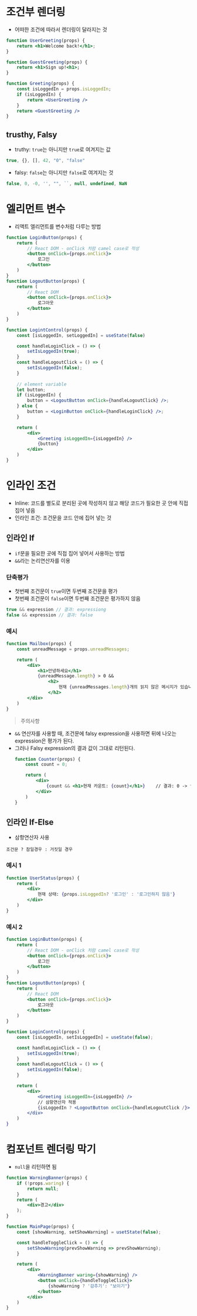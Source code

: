 # 조건부 렌더링
- 어떠한 조건에 따라서 렌더링이 달라지는 것
```jsx
function UserGreeting(props) {
    return <h1>Welcome back!</h1>;
}

function GuestGreeting(props) {
    return <h1>Sign up!<h1>;
}
```
```jsx
function Greeting(props) {
    const isLoggedIn = props.isLoggedIn;
    if (isLoggedIn) {
        return <UserGreeting />
    }
    return <GuestGreeting />
}
```
## trusthy, Falsy
- truthy: `true`는 아니지만 `true`로 여겨지는 값
```js
true, {}, [], 42, "0", "false"
```
- falsy: `false`는 아니지만 `false`로 여겨지는 것
```js
false, 0, -0, '', "", ``, null, undefined, NaN
```

# 엘리먼트 변수
- 리액트 엘리먼트를 변수처럼 다루는 방법
```jsx
function LoginButton(props) {
    return (
        // React DOM - onClick 처럼 camel case로 작성
        <button onClick={props.onClick}>
            로그인
        </button>
    )
}
function LogoutButton(props) {
    return (
        // React DOM
        <button onClick={props.onClick}>
            로그아웃
        </button>
    )
}
```
```jsx
function LogintControl(props) {
    const [isLoggedIn, setLoggedIn] = useState(false)

    const handleLoginClick = () => {
        setIsLoggedIn(true);
    }
    const handleLogoutClick = () => {
        setIsLoggedIn(false);
    }
    
    // element variable
    let button;
    if (isLoggedIn) {
        button = <LogoutButton onClick={handleLogoutClick} />;
    } else {
        button = <LoginButton onClick={handleLoginClick} />;
    }

    return (
        <div>
            <Greeting isLoggedIn={isLoggedIn} />
            {button}
        </div>
    )
}
```

# 인라인 조건
- Inline: 코드를 별도로 분리된 곳에 작성하지 않고 해당 코드가 필요한 곳 안에 직접 집어 넣음
- 인라인 조건: 조건문을 코드 안에 집어 넣는 것
## 인라인 If
- `if`문을 필요한 곳에 직접 집어 넣어서 사용하는 방법
- `&&`라는 논리연산자를 이용
### 단축평가
- 첫번째 조건문이 `true`이면 두번째 조건문을 평가
- 첫번째 조건문이 `false`이면 두번째 조건문은 평가하지 않음
```js
true && expression // 결과: expressiong
false && expression // 결과: false
```
### 예시
```jsx
function Mailbox(props) {
    const unreadMessage = props.unreadMessages;

    return (
        <div>
            <h1>안녕하세요</h1>
            {unreadMessage.length} > 0 &&
                <h2>
                    현재 {unreadMessages.length}개의 읽지 않은 메시지가 있습니다.
                </h2>
        </div>
    )
}
```
> 주의사항
- `&&` 연산자를 사용할 때, 조건문에 falsy expression을 사용하면 뒤에 나오는 expression은 평가가 된다.
- 그러나 Falsy expression의 결과 값이 그대로 리턴된다.
    ```jsx
    function Counter(props) {
        const count = 0;

        return (
            <div>
                {count && <h1>현재 카운트: {count}</h1>}    // 결과: 0 -> falsy expression(count) 반환됨
            </div>   
        )
    }
    ```
## 인라인 If-Else
- 삼항연산자 사용
```
조건문 ? 참일경우 : 거짓일 경우
```

### 예시 1
```jsx
function UserStatus(props) {
    return (
        <div>
            현재 상태: {props.isLoggedIn? '로그인' : '로그인하지 않음'}
        </div>
    )
}
```

### 예시 2
```jsx
function LoginButton(props) {
    return (
        // React DOM - onClick 처럼 camel case로 작성
        <button onClick={props.onClick}>
            로그인
        </button>
    )
}
function LogoutButton(props) {
    return (
        // React DOM
        <button onClick={props.onClick}>
            로그아웃
        </button>
    )
}
```
```jsx
function LoginControl(props) {
    const [isLoggedIn, setIsLoggedIn] = useState(false);

    const handleLoginClick = () => {
        setIsLoggedIn(true);
    }
    const handleLogoutClick = () => {
        setIsLoggedIn(false);
    }

    return (
        <div>
            <Greeting isLoggedIn={isLoggedIn} />
            // 삼항연산자 적용
            {isLoggedIn ? <LogoutButton onClick={handleLogoutClick /}> : <Loginbutton onClick={handleLoginClick} />}
        </div>
    )
}
```
# 컴포넌트 렌더링 막기
- `null`을 리턴하면 됨
```jsx
function WarningBanner(props) {
    if (!props.waring) {
        return null;
    }
    return (
        <div>경고</div>
    );
}
```
```jsx
function MainPage(props) {
    const [showWarning, setShowWarning] = usetState(false);

    const handleToggleClick = () => {
        setShowWarning(prevShowWarning => prevShowWarning);
    }

    return (
        <div>
            <WarningBanner waring={showWarning} />
            <button onClick={handleToggleClick}>
                {showWarning ? '감추기': "보이기"}
            </button>
        </div>
    )
}
```